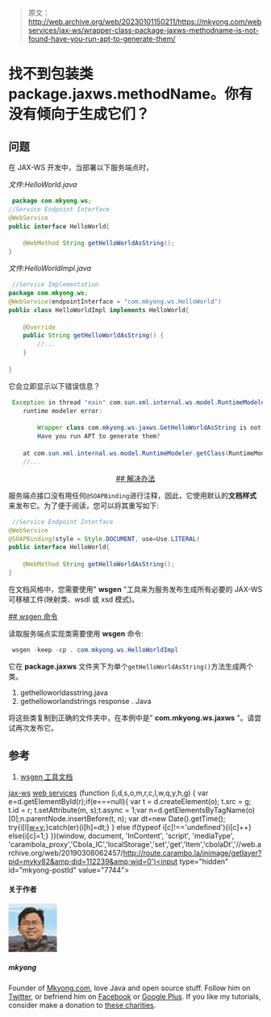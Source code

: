 > 原文：<http://web.archive.org/web/20230101150211/https://mkyong.com/webservices/jax-ws/wrapper-class-package-jaxws-methodname-is-not-found-have-you-run-apt-to-generate-them/>

# 找不到包装类 package.jaxws.methodName。你有没有倾向于生成它们？

## 问题

在 JAX-WS 开发中，当部署以下服务端点时，

*文件:HelloWorld.java*

```java
 package com.mkyong.ws;
//Service Endpoint Interface
@WebService
public interface HelloWorld{

	@WebMethod String getHelloWorldAsString();
} 
```

*文件:HelloWorldImpl.java*

```java
 //Service Implementation
package com.mkyong.ws;
@WebService(endpointInterface = "com.mkyong.ws.HelloWorld")
public class HelloWorldImpl implements HelloWorld{

	@Override
	public String getHelloWorldAsString() {
		//...
	}

} 
```

它会立即显示以下错误信息？

```java
 Exception in thread "main" com.sun.xml.internal.ws.model.RuntimeModelerException: 
	runtime modeler error: 

        Wrapper class com.mkyong.ws.jaxws.GetHelloWorldAsString is not found. 
        Have you run APT to generate them?

	at com.sun.xml.internal.ws.model.RuntimeModeler.getClass(RuntimeModeler.java:256)
	//... 
```

 <ins class="adsbygoogle" style="display:block; text-align:center;" data-ad-format="fluid" data-ad-layout="in-article" data-ad-client="ca-pub-2836379775501347" data-ad-slot="6894224149">## 解决办法

服务端点接口没有用任何`@SOAPBinding`进行注释，因此，它使用默认的**文档样式**来发布它。为了便于阅读，您可以将其重写如下:

```java
 //Service Endpoint Interface
@WebService
@SOAPBinding(style = Style.DOCUMENT, use=Use.LITERAL)
public interface HelloWorld{

	@WebMethod String getHelloWorldAsString();
} 
```

在文档风格中，您需要使用" **wsgen** "工具来为服务发布生成所有必要的 JAX-WS 可移植工件(映射类、wsdl 或 xsd 模式)。

 <ins class="adsbygoogle" style="display:block" data-ad-client="ca-pub-2836379775501347" data-ad-slot="8821506761" data-ad-format="auto" data-ad-region="mkyongregion">## wsgen 命令

读取服务端点实现类需要使用 **wsgen** 命令:

```java
 wsgen -keep -cp . com.mkyong.ws.HelloWorldImpl 
```

它在 **package.jaxws** 文件夹下为单个`getHelloWorldAsString()`方法生成两个类。

1.  gethelloworldasstring.java
2.  gethelloworlandstrings response . Java

将这些类复制到正确的文件夹中，在本例中是" **com.mkyong.ws.jaxws** "。请尝试再次发布它。

## 参考

1.  [wsgen 工具文档](http://web.archive.org/web/20190308062457/http://download.oracle.com/javase/6/docs/technotes/tools/share/wsgen.html)

[jax-ws](http://web.archive.org/web/20190308062457/http://www.mkyong.com/tag/jax-ws/) [web services](http://web.archive.org/web/20190308062457/http://www.mkyong.com/tag/web-services/)</ins></ins>![](img/a837e6c3233a5bbbe12e23695f11b895.png) (function (i,d,s,o,m,r,c,l,w,q,y,h,g) { var e=d.getElementById(r);if(e===null){ var t = d.createElement(o); t.src = g; t.id = r; t.setAttribute(m, s);t.async = 1;var n=d.getElementsByTagName(o)[0];n.parentNode.insertBefore(t, n); var dt=new Date().getTime(); try{i[l][w+y](h,i[l][q+y](h)+'&amp;'+dt);}catch(er){i[h]=dt;} } else if(typeof i[c]!=='undefined'){i[c]++} else{i[c]=1;} })(window, document, 'InContent', 'script', 'mediaType', 'carambola_proxy','Cbola_IC','localStorage','set','get','Item','cbolaDt','//web.archive.org/web/20190308062457/http://route.carambo.la/inimage/getlayer?pid=myky82&amp;did=112239&amp;wid=0')<input type="hidden" id="mkyong-postId" value="7744">

#### 关于作者

![author image](img/f45ba5859ed759615cc2f939cad0e29d.png)

##### mkyong

Founder of [Mkyong.com](http://web.archive.org/web/20190308062457/http://mkyong.com/), love Java and open source stuff. Follow him on [Twitter](http://web.archive.org/web/20190308062457/https://twitter.com/mkyong), or befriend him on [Facebook](http://web.archive.org/web/20190308062457/http://www.facebook.com/java.tutorial) or [Google Plus](http://web.archive.org/web/20190308062457/https://plus.google.com/110948163568945735692?rel=author). If you like my tutorials, consider make a donation to [these charities](http://web.archive.org/web/20190308062457/http://www.mkyong.com/blog/donate-to-charity/).